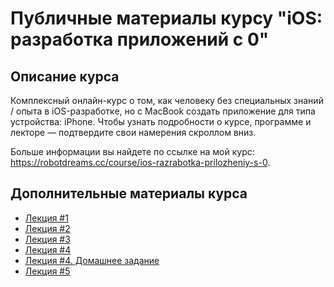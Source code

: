 # Публичные материалы курсу "iOS: разработка приложений с 0"

## Описание курса

Комплексный онлайн-курс о том, как человеку без специальных знаний / опыта в iOS-разработке, но с MacBook создать приложение для типа устройства: iPhone. Чтобы узнать подробности о курсе, программе и лекторе — подтвердите свои намерения скроллом вниз.

Больше информации вы найдете по ссылке на мой курс: https://robotdreams.cc/course/ios-razrabotka-prilozheniy-s-0.

## Дополнительные материалы курса

- [Лекция #1](lecture-1/README.md)
- [Лекция #2](lecture-2/README.md)
- [Лекция #3](lecture-3/README.md)
- [Лекция #4](lecture-4/README.md)
- [Лекция #4. Домашнее задание](lecture-4/homework-2/homework02.md)
- [Лекция #5](lecture-5/README.md)